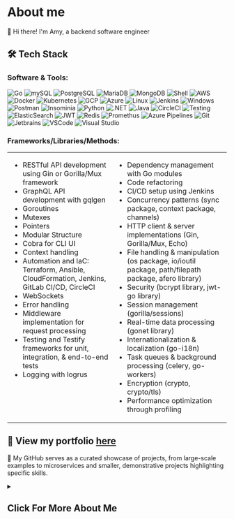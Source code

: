 # About me
👋 Hi there! I'm Amy, a backend software engineer 

## 🛠️ Tech Stack

### Software & Tools:
 ![Go](https://img.shields.io/badge/go-%2300ADD8.svg?style=for-the-badge&logo=go&logoColor=white) 
 ![mySQL](https://img.shields.io/badge/MySQL-4479A1.svg?style=for-the-badge&logo=MySQL&logoColor=white)
 ![PostgreSQL](https://img.shields.io/badge/PostgreSQL-4169E1.svg?style=for-the-badge&logo=PostgreSQL&logoColor=white)
 ![MariaDB](https://img.shields.io/badge/MariaDB-003545.svg?style=for-the-badge&logo=MariaDB&logoColor=white)
 ![MongoDB](https://img.shields.io/badge/MongoDB-47A248.svg?style=for-the-badge&logo=MongoDB&logoColor=white)
 ![Shell](https://img.shields.io/badge/Shell_Script-121011?style=for-the-badge&logo=gnu-bash&logoColor=white)
 ![AWS](https://img.shields.io/badge/Amazon%20AWS-232F3E.svg?style=for-the-badge&logo=Amazon-AWS&logoColor=white)
 ![Docker](https://img.shields.io/badge/Docker-2496ED.svg?style=for-the-badge&logo=Docker&logoColor=white)
 ![Kubernetes](https://img.shields.io/badge/Kubernetes-326CE5.svg?style=for-the-badge&logo=Kubernetes&logoColor=white)
 ![GCP](https://img.shields.io/badge/Google_Cloud-4285F4?style=for-the-badge&logo=google-cloud&logoColor=white)
 ![Azure](https://img.shields.io/badge/Microsoft_Azure-0089D6?style=for-the-badge&logo=microsoft-azure&logoColor=white)
 ![Linux](https://img.shields.io/badge/Linux-FCC624.svg?style=for-the-badge&logo=Linux&logoColor=black)
 ![Jenkins](https://img.shields.io/badge/Jenkins-D24939?style=for-the-badge&logo=Jenkins&logoColor=white)
 ![Windows](https://img.shields.io/badge/Windows-0078D4.svg?style=for-the-badge&logo=Windows&logoColor=white)
 ![Postman](https://img.shields.io/badge/Postman-FF6C37.svg?style=for-the-badge&logo=Postman&logoColor=white)
 ![Insominia](https://img.shields.io/badge/Insomnia-4000BF.svg?style=for-the-badge&logo=Insomnia&logoColor=white)
 ![Python](https://img.shields.io/badge/Python-3776AB.svg?style=for-the-badge&logo=Python&logoColor=white)
 ![.NET](https://img.shields.io/badge/.NET-5C2D91?style=for-the-badge&logo=.net&logoColor=white)
 ![Java](https://img.shields.io/badge/Java-ED8B00?style=for-the-badge&logo=openjdk&logoColor=white)
 ![CircleCI](https://img.shields.io/badge/circleci-343434?style=for-the-badge&logo=circleci&logoColor=white)
 ![Testing](https://img.shields.io/badge/testing%20library-323330?style=for-the-badge&logo=testing-library&logoColor=red)
 ![ElasticSearch](https://img.shields.io/badge/-ElasticSearch-005571?style=for-the-badge&logo=elasticsearch)
 ![JWT](https://img.shields.io/badge/JSON%20Web%20Tokens-000000.svg?style=for-the-badge&logo=JSON-Web-Tokens&logoColor=white)
 ![Redis](https://img.shields.io/badge/Redis-DC382D.svg?style=for-the-badge&logo=Redis&logoColor=white)
 ![Promethus](https://img.shields.io/badge/Prometheus-E6522C.svg?style=for-the-badge&logo=Prometheus&logoColor=white)
 ![Azure Pipelines](https://img.shields.io/badge/Azure%20Pipelines-2560E0.svg?style=for-the-badge&logo=Azure-Pipelines&logoColor=white)
 ![Git](https://img.shields.io/badge/Git-F05032.svg?style=for-the-badge&logo=Git&logoColor=white)
 ![Jetbrains](https://img.shields.io/badge/JetBrains-000000.svg?style=for-the-badge&logo=JetBrains&logoColor=white)
 ![VSCode](https://img.shields.io/badge/Visual%20Studio%20Code-007ACC.svg?style=for-the-badge&logo=Visual-Studio-Code&logoColor=white)
 ![Visual Studio](https://img.shields.io/badge/Visual%20Studio-5C2D91.svg?style=for-the-badge&logo=Visual-Studio&logoColor=white)

### Frameworks/Libraries/Methods:

<table border="0">
  <tr>
    <td valign="top">
      <ul>
        <li>RESTful API development using Gin or Gorilla/Mux framework</li>
        <li>GraphQL API development with gqlgen</li>
        <li>Goroutines</li>
        <li>Mutexes</li>
        <li>Pointers</li>
        <li>Modular Structure</li>
        <li>Cobra for CLI UI</li>
        <li>Context handling</li>
       <li>Automation and IaC: Terraform, Ansible, CloudFormation, Jenkins, GitLab CI/CD, CircleCI</li>
        <li>WebSockets</li>
        <li>Error handling</li>
        <li>Middleware implementation for request processing</li>
        <li>Testing and Testify frameworks for unit, integration, & end-to-end tests</li>
        <li>Logging with logrus</li>
      </ul>
    </td>
    <td valign="top">
      <ul>
         <li>Dependency management with Go modules</li>
        <li>Code refactoring</li>
        <li>CI/CD setup using Jenkins</li>
        <li>Concurrency patterns (sync package, context package, channels)</li>
        <li>HTTP client & server implementations (Gin, Gorilla/Mux, Echo)</li>
        <li>File handling & manipulation (os package, io/ioutil package, path/filepath package, afero library)</li>
        <li>Security (bcrypt library, jwt-go library)</li>
        <li>Session management (gorilla/sessions)</li>
        <li>Real-time data processing (gonet library)</li>
        <li>Internationalization & localization (go-i18n)</li>
        <li>Task queues & background processing (celery, go-workers)</li>
        <li>Encryption (crypto, crypto/tls)</li>
         <li>Performance optimization through profiling</li>
      </ul>
    </td>
  </tr>
</table>


## 👀 View my portfolio [here](https://github.com/amy324/Portfolio/blob/main/README.md)
🔗 My GitHub serves as a curated showcase of projects, from large-scale examples to microservices and smaller, demonstrative projects highlighting specific skills.

<details>
<summary><h2>Click For More About Me</h2></summary>

🚀 Currently, I'm an experienced freelance Golang engineer, crafting custom solutions that drive business success. My projects range from building bespoke CRM systems tailored to clients' unique needs to developing sophisticated analytical software for decision-making.

💼 Seeking a full-time permanent to bring my expertise in progamming to a dynamic team and contribute to impactful projects on a larger scale.

📖 I hold a Master of Research in Statistics and love any math-heavy projects.

👽 Outside of programming, I enjoy classic sci-fi and playing both modern and retro video games.

</details>


















